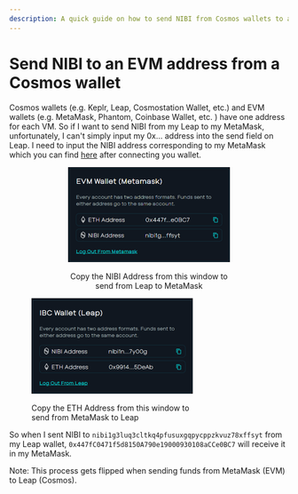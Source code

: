 ```yaml
---
description: A quick guide on how to send NIBI from Cosmos wallets to an EVM wallet.
---
```


# Send NIBI to an EVM address from a Cosmos wallet

Cosmos wallets (e.g. Keplr, Leap, Cosmostation Wallet, etc.) and EVM wallets (e.g. MetaMask, Phantom, Coinbase Wallet, etc. ) have one address for each VM. So if I want to send NIBI from my Leap to my MetaMask, unfortunately, I can't simply input my 0x... address into the send field on Leap. I need to input the NIBI address corresponding to my MetaMask which you can find [here](https://app.nibiru.fi/portfolio) after connecting you wallet.&#x20;

<div align="center" data-full-width="true"><figure><img src="../.gitbook/assets/image (6).png" alt="" width="292"><figcaption><p>Copy the NIBI Address from this window to <br>send from Leap to MetaMask </p></figcaption></figure></div>

<figure><img src="../.gitbook/assets/image (5).png" alt="" width="291"><figcaption><p>Copy the ETH Address from this window to <br>send from MetaMask to Leap </p></figcaption></figure>

So when I sent NIBI to `nibi1g3luq3cltkq4pfusuxgqpycppzkvuz78xffsyt` from my Leap wallet, `0x447fC0471f5d8150A790e19000930108aCCe0BC7` will receive it in my MetaMask.&#x20;

Note: This process gets flipped when sending funds from MetaMask (EVM) to Leap (Cosmos).&#x20;
